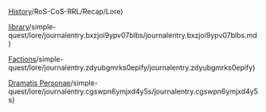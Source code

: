 [History](https://skroxiousdm.github.io/SkroxiousDM)/RoS-CoS-RRL/Recap/Lore)

[library](https://skroxiousdm.github.io/SkroxiousDM)/simple-quest/lore/journalentry.bxzjoi9ypv07blbs/journalentry.bxzjoi9ypv07blbs.md)

[Factions](https://skroxiousdm.github.io/SkroxiousDM)/simple-quest/lore/journalentry.zdyubgmrks0epify/journalentry.zdyubgmrks0epify)

[Dramatis Personae](https://skroxiousdm.github.io/SkroxiousDM)/simple-quest/lore/journalentry.cgswpn6ymjxd4y5s/journalentry.cgswpn6ymjxd4y5s)
